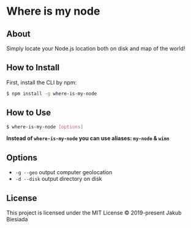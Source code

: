 # Where is my node

## About
Simply locate your Node.js location both on disk and map of the world!

## How to Install
First, install the CLI by npm:
```bash
$ npm install -g where-is-my-node
```

## How to Use
```bash
$ where-is-my-node [options]
```

**Instead of `where-is-my-node` you can use aliases: `my-node` & `wimn`**

## Options
- `-g --geo` output computer geolocation
- `-d --disk` output directory on disk

## License
This project is licensed under the MIT License © 2019-present Jakub Biesiada
